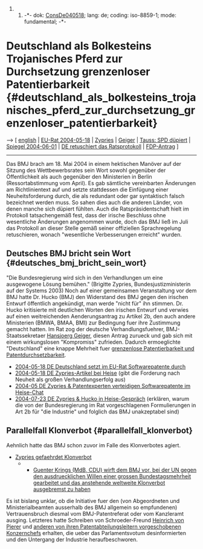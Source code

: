 1.  1.  -\*- dok: [ConsDe040518](ConsDe040518 "wikilink"); lang: de;
        coding: iso-8859-1; mode: fundamental; -\*-

# Deutschland als Bolkesteins Trojanisches Pferd zur Durchsetzung grenzenloser Patentierbarkeit {#deutschland_als_bolkesteins_trojanisches_pferd_zur_durchsetzung_grenzenloser_patentierbarkeit}

\--\> \[ [ english](ConsDe040518En "wikilink") \| [ EU-Rat
2004-05-18](Cons040518De "wikilink") \| [
Zypries](BrigitteZypriesDe "wikilink") \| [
Geiger](HansjoergGeigerDe "wikilink") \| [ Tauss: SPD
düpiert](Tauss040602De "wikilink") \| [ Spiegel
2004-06-01](Spiegel040601De "wikilink") \| [ DE retuschiert das
Ratsprotokoll](Cons040707En "wikilink") \|
[FDP-Antrag](http://swpat.ffii.org/papiere/europarl0309/fdp0405/index.de.html "wikilink")
\]

------------------------------------------------------------------------

Das BMJ brach am 18. Mai 2004 in einem hektischen Manöver auf der
Sitzung des Wettbewerbsrates sein Wort sowohl gegenüber der
Öffentlichkeit als auch gegenüber den Ministerien in Berlin
(Ressortabstimmung vom April). Es gab sämtliche vereinbarten Änderungen
am Richtlinientext auf und setzte stattdessen die Einfügung einer
Neuheitsforderung durch, die als redundant oder gar syntaktisch falsch
bezeichnet werden muss. So sahen dies auch die anderen Länder, von denen
manche sich düpiert fühlten. Auch die Ratspräsidentschaft hielt im
Protokoll tatsachengemäß fest, dass der irische Beschluss ohne
wesentliche Änderungen angenommen wurde, doch das BMJ ließ im Juli das
Protokoll an dieser Stelle gemäß seiner offiziellen Sprachregelung
retuschieren, wonach \"wesentliche Verbesserungen erreicht\" wurden.

## Deutsches BMJ bricht sein Wort {#deutsches_bmj_bricht_sein_wort}

\"Die Bundesregierung wird sich in den Verhandlungen um eine ausgewogene
Lösung bemühen.\" (Brigitte Zypries, Bundesjustizministerin auf der
Systems 2003) Noch auf einer gemeinsamen Veranstaltung vor dem BMJ hatte
Dr. Hucko (BMJ) den Widerstand des BMJ gegen den irischen Entwurf
öffentlich angekündigt, man werde \"nicht für\" ihn stimmen. Dr. Hucko
kritisierte mit deutlichen Worten den irischen Entwurf und verwies auf
einen weitreichenden Aenderungsantrag zu Artikel 2b, den auch andere
Ministerien (BMWA, BMAA, BMI) zur Bedingung fuer ihre Zustimmung gemacht
hatten. Im Rat zog der deutsche Verhandlungsfuehrer, BMJ-Staatssekretaer
[ Hansjoerg Geiger](HansjoergGeigerDe "wikilink"), diesen Antrag zurueck
und gab sich mit einem wirkungslosen \"Kompromiss\" zufrieden. Dadurch
ermoeglichte \"Deutschland\" eine knappe Mehrheit fuer [grenzenlose
Patentierbarkeit und
Patentdurchsetzbarkeit](http://swpat.ffii.org/papiere/europarl0309/cons0401/index.de.html "wikilink").

-   [ 2004-05-18 DE Deutschland setzt im EU-Rat Softwarepatente
    durch](Cons040518De "wikilink")
-   [ 2004-05-18 DE Zypries-Artikel bei
    Heise](Zypries040518De "wikilink") (gibt die Forderung nach Neuheit
    als großen Verhandlungserfolg aus)
-   [ 2004-05 DE Zypries & Patentexperten verteidigen Softwarepatente im
    Heise-Chat](HeiseZypries0405De "wikilink")
-   [ 2004-07-23 DE Zypries & Hucko in
    Heise-Gespräch](Zypries040723De "wikilink") (erklären, warum die von
    der Bundesregierung im Rat vorgeschlagenen Formulierungen in Art 2b
    für \"die Industrie\" und folglich das BMJ unakzeptabel sind)

## Parallelfall Klonverbot {#parallelfall_klonverbot}

Aehnlich hatte das BMJ schon zuvor im Falle des Klonverbotes agiert.

-   [Zypries gefaehrdet
    Klonverbot](http://www.netzeitung.de/wissenschaft/259886.html "wikilink")
    -   -   [Guenter Krings (MdB, CDU) wirft dem BMJ vor, bei der UN
            gegen den ausdruecklichen Willen einer grossen
            Bundestagsmehrheit gearbeitet und das anstehende weltweite
            Klonverbot ausgebremst zu
            haben](http://www.guenter-krings.de/presse/show.php?id=386 "wikilink")

Es ist bislang unklar, ob die Initiative fuer den (von Abgeordneten und
Ministerialbeamten ausserhalb des BMJ allgemein so empfundenen)
Vertrauensbruch diesmal vom BMJ-Patentreferat oder vom Kanzleramt
ausging. Letzteres hatte Schreiben von Schroeder-Freund [ Heinrich von
Pierer](Telcos031107De "wikilink") und [ anderen von ihren
Patentabteilungsleitern vorgeschobenen
Konzernchefs](Bitkom040503De "wikilink") erhalten, die ueber das
Parlamentsvotum desinformierten und den Untergang der Industrie
heraufbeschworen.

